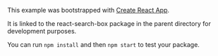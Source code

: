 This example was bootstrapped with [Create React App](https://github.com/facebook/create-react-app).

It is linked to the react-search-box package in the parent directory for development purposes.

You can run `npm install` and then `npm start` to test your package.
